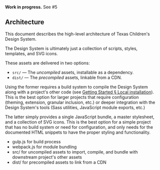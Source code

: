 **Work in progress.** See #5

## Architecture

This document describes the high-level architecture of Texas Children's Design System.

The Design System is ultimately just a collection of scripts, styles, templates, and SVG icons.

These assets are delivered in two options:

* `src/` — The *uncompiled* assets, installable as a dependency.
* `dist/` — The *precompiled* assets, linkable from a CDN.

Using the former requires a build system to compile the Design System along with a project's other code (see [Getting Started &sect; Local installation](http://tcds.herokuapp.com/getting-started#local-installation)). This is the best option for larger projects that require configuration (theming, extension, granular inclusion, etc.) or deeper integration with the Design System's tools (Sass utilities, JavaScript module exports, etc.)

The latter simply provides a single JavaScript bundle, a master stylesheet, and a collection of SVG icons. This is the best option for a simple project that has no build system or need for configuration, and only needs for the documented HTML snippets to have the proper styling and functionality.

* gulp.js for build process
* webpack.js for module bundling
* src/ for uncompiled assets to import, compile, and bundle with downstream project's other assets
* dist/ for precompiled assets to link from a CDN
